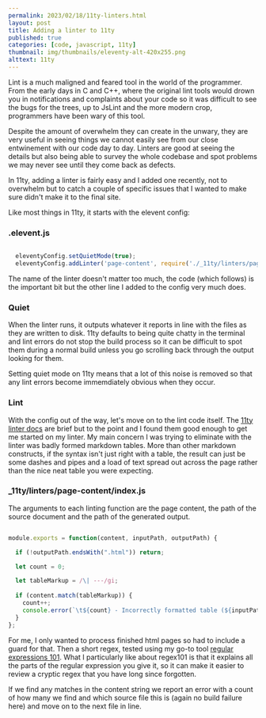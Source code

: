 ```yaml
---
permalink: 2023/02/18/11ty-linters.html
layout: post
title: Adding a linter to 11ty
published: true
categories: [code, javascript, 11ty]
thumbnail: img/thumbnails/eleventy-alt-420x255.png
alttext: 11ty
---
```


Lint is a much maligned and feared tool in the world of the programmer. From the early days in C and C++, where 
the original lint tools would drown you in notifications and complaints about your code so it was difficult to see
the bugs for the trees, up to JsLint and the more modern crop, programmers have been wary of this tool.

Despite the amount of overwhelm they can create in the unwary, they are very useful in seeing things we cannot 
easily see from our close entwinement with our code day to day. Linters are good at seeing the details but also 
being able to survey the whole codebase and spot problems we may never see until they come back as defects. 

In 11ty, adding a linter is fairly easy and I added one recently, not to overwhelm but to catch a couple of specific 
issues that I wanted to make sure didn't make it to the final site. 

Like most things in 11ty, it starts with the elevent config:



### .elevent.js

```js

  eleventyConfig.setQuietMode(true);
  eleventyConfig.addLinter('page-content', require('./_11ty/linters/page-content'));

```

The name of the linter doesn't matter too much, the code (which follows) is the important bit but 
the other line I added to the config very much does. 


### Quiet 

When the linter runs, it outputs whatever it reports 
in line with the files as they are written to disk. 11ty defaults to being quite chatty in the terminal 
and lint errors do not stop the build process so it can be difficult to spot them during a normal build
unless you go scrolling back through the output looking for them. 

Setting quiet mode on 11ty means that a lot of this noise is removed so that any lint errors become immemdiately 
obvious when they occur. 


### Lint

With the config out of the way, let's move on to the lint code itself. The [11ty linter docs](https://www.11ty.dev/docs/config/#linters)
are brief but to the point and I found them good enough to get me started on my linter. My main concern I was 
trying to eliminate with the linter was badly formed markdown tables. More than other markdown constructs, if the syntax 
isn't  just right with a table, the result can just be some dashes and pipes and a load of text spread out across the page
rather than the nice neat table you were expecting. 


### _11ty/linters/page-content/index.js

The arguments to each linting function are the page content, the path of the source document and the path 
of the generated output.

```js

module.exports = function(content, inputPath, outputPath) {

  if (!outputPath.endsWith(".html")) return;

  let count = 0;

  let tableMarkup = /\| ---/gi;
    
  if (content.match(tableMarkup)) {
    count++;
    console.error(`\t${count} - Incorrectly formatted table (${inputPath})`);
  }
};

```

For me, I only wanted to process finished html pages so had to include a guard for that. Then a 
short regex, tested using my go-to tool [regular expressions 101](https://regex101.com). What 
I particularly like about regex101 is that it explains all the parts of the regular expression
you give it, so it can make it easier to review a cryptic regex that you have long since forgotten.

If we find any matches in the content string we report an error with a count of how many we find and 
which source file this is (again no build failure here) and move on to the next file in line.


